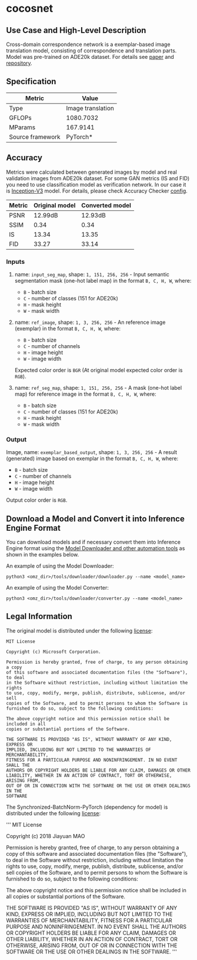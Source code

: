 # cocosnet

## Use Case and High-Level Description

Cross-domain correspondence network is a exemplar-based image translation model, consisting of correspondence and translation parts. Model was pre-trained on ADE20k dataset.
For details see [paper](https://arxiv.org/abs/2004.05571) and [repository](https://github.com/microsoft/CoCosNet).

## Specification

| Metric                          | Value                                     |
|---------------------------------|-------------------------------------------|
| Type                            | Image translation                         |
| GFLOPs                          | 1080.7032                                 |
| MParams                         | 167.9141                                  |
| Source framework                | PyTorch\*                                 |

## Accuracy

Metrics were calculated between generated images by model and real validation images from ADE20k dataset.
For some GAN metrics (IS and FID) you need to use classification model as verification network.
In our case it is [Inception-V3](../googlenet-v3/README.md) model.
For details, please check Accuracy Checker [config](accuracy-check-pipelined.yml).

| Metric | Original model | Converted model |
| ------ | -------------- | --------------- |
| PSNR   | 12.99dB        | 12.93dB         |
| SSIM   | 0.34           | 0.34            |
| IS     | 13.34          | 13.35           |
| FID    | 33.27          | 33.14           |

### Inputs

1. name: `input_seg_map`, shape: `1, 151, 256, 256` - Input semantic segmentation mask (one-hot label map) in the format `B, C, H, W`, where:

    - `B` - batch size
    - `C` - number of classes (151 for ADE20k)
    - `H` - mask height
    - `W` - mask width

2. name: `ref_image`, shape: `1, 3, 256, 256` - An reference image (exemplar) in the format `B, C, H, W`, where:

    - `B` - batch size
    - `C` - number of channels
    - `H` - image height
    - `W` - image width

    Expected color order is `BGR` (At original model expected color order is `RGB`).

3. name: `ref_seg_map`, shape: `1, 151, 256, 256` - A mask (one-hot label map) for reference image in the format `B, C, H, W`, where:

    - `B` - batch size
    - `C` - number of classes (151 for ADE20k)
    - `H` - mask height
    - `W` - mask width

### Output

Image, name: `exemplar_based_output`, shape: `1, 3, 256, 256` - A result (generated) image based on exemplar in the format `B, C, H, W`, where:

- `B` - batch size
- `C` - number of channels
- `H` - image height
- `W` - image width

Output color order is `RGB`.

## Download a Model and Convert it into Inference Engine Format

You can download models and if necessary convert them into Inference Engine format using the [Model Downloader and other automation tools](../../../tools/downloader/README.md) as shown in the examples below.

An example of using the Model Downloader:
```
python3 <omz_dir>/tools/downloader/downloader.py --name <model_name>
```

An example of using the Model Converter:
```
python3 <omz_dir>/tools/downloader/converter.py --name <model_name>
```

## Legal Information

The original model is distributed under the following
[license](https://github.com/microsoft/CoCosNet/blob/master/LICENSE):

```
MIT License

Copyright (c) Microsoft Corporation.

Permission is hereby granted, free of charge, to any person obtaining a copy
of this software and associated documentation files (the "Software"), to deal
in the Software without restriction, including without limitation the rights
to use, copy, modify, merge, publish, distribute, sublicense, and/or sell
copies of the Software, and to permit persons to whom the Software is
furnished to do so, subject to the following conditions:

The above copyright notice and this permission notice shall be included in all
copies or substantial portions of the Software.

THE SOFTWARE IS PROVIDED "AS IS", WITHOUT WARRANTY OF ANY KIND, EXPRESS OR
IMPLIED, INCLUDING BUT NOT LIMITED TO THE WARRANTIES OF MERCHANTABILITY,
FITNESS FOR A PARTICULAR PURPOSE AND NONINFRINGEMENT. IN NO EVENT SHALL THE
AUTHORS OR COPYRIGHT HOLDERS BE LIABLE FOR ANY CLAIM, DAMAGES OR OTHER
LIABILITY, WHETHER IN AN ACTION OF CONTRACT, TORT OR OTHERWISE, ARISING FROM,
OUT OF OR IN CONNECTION WITH THE SOFTWARE OR THE USE OR OTHER DEALINGS IN THE
SOFTWARE
```

The Synchronized-BatchNorm-PyTorch (dependency for model) is distributed under the following
[license](https://github.com/vacancy/Synchronized-BatchNorm-PyTorch/blob/master/LICENSE):

'''
MIT License

Copyright (c) 2018 Jiayuan MAO

Permission is hereby granted, free of charge, to any person obtaining a copy
of this software and associated documentation files (the "Software"), to deal
in the Software without restriction, including without limitation the rights
to use, copy, modify, merge, publish, distribute, sublicense, and/or sell
copies of the Software, and to permit persons to whom the Software is
furnished to do so, subject to the following conditions:

The above copyright notice and this permission notice shall be included in all
copies or substantial portions of the Software.

THE SOFTWARE IS PROVIDED "AS IS", WITHOUT WARRANTY OF ANY KIND, EXPRESS OR
IMPLIED, INCLUDING BUT NOT LIMITED TO THE WARRANTIES OF MERCHANTABILITY,
FITNESS FOR A PARTICULAR PURPOSE AND NONINFRINGEMENT. IN NO EVENT SHALL THE
AUTHORS OR COPYRIGHT HOLDERS BE LIABLE FOR ANY CLAIM, DAMAGES OR OTHER
LIABILITY, WHETHER IN AN ACTION OF CONTRACT, TORT OR OTHERWISE, ARISING FROM,
OUT OF OR IN CONNECTION WITH THE SOFTWARE OR THE USE OR OTHER DEALINGS IN THE
SOFTWARE.
'''
